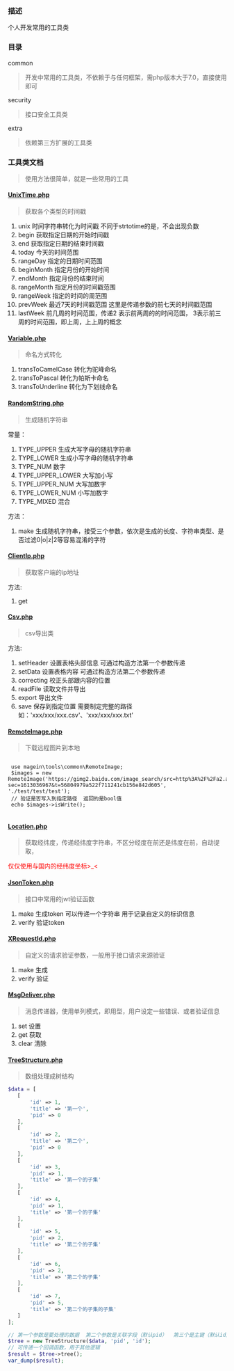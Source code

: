### 描述

  个人开发常用的工具类
  
### 目录

 common
 
 > 开发中常用的工具类，不依赖于与任何框架，需php版本大于7.0，直接使用即可
 
 security
 
 >  接口安全工具类
 
 extra
 
 > 依赖第三方扩展的工具类
 
### 工具类文档 

 > 使用方法很简单，就是一些常用的工具
 
#### [UnixTime.php](https://github.com/Magein/tools/blob/master/src/common/UnixTime.php) 

 > 获取各个类型的时间戳
  
 1. unix 时间字符串转化为时间戳  不同于strtotime的是，不会出现负数
 2. begin 获取指定日期的开始时间戳
 3. end  获取指定日期的结束时间戳
 4. today 今天的时间范围
 5. rangeDay   指定的日期时间范围
 6. beginMonth 指定月份的开始时间
 7. endMonth   指定月份的结束时间
 8. rangeMonth 指定月份的时间戳范围
 9. rangeWeek 指定的时间的周范围
 10. prevWeek 最近7天的时间戳范围  这里是传递参数的前七天的时间戳范围
 11. lastWeek 前几周的时间范围，传递2 表示前两周的的时间范围， 3表示前三周的时间范围，即上周，上上周的概念
 
#### [Variable.php](https://github.com/Magein/tools/blob/master/src/common/Variable.php)

 > 命名方式转化
 
 1. transToCamelCase 转化为驼峰命名
 2. transToPascal   转化为帕斯卡命名
 3. transToUnderline 转化为下划线命名
 
 
#### [RandomString.php](https://github.com/Magein/tools/blob/master/src/common/RandomString.php)

 >生成随机字符串 
 
 常量：
 1. TYPE_UPPER 生成大写字母的随机字符串
 2. TYPE_LOWER 生成小写字母的随机字符串
 3. TYPE_NUM 数字
 4. TYPE_UPPER_LOWER 大写加小写
 5. TYPE_UPPER_NUM 大写加数字
 6. TYPE_LOWER_NUM 小写加数字
 7. TYPE_MIXED 混合
 
 方法：
 
 1. make 生成随机字符串，接受三个参数，依次是生成的长度、字符串类型、是否过滤0|o|z|2等容易混淆的字符


#### [ClientIp.php](https://github.com/Magein/tools/blob/master/src/common/ClientIp.php)

 > 获取客户端的ip地址
 
 方法:
 
 1. get
 
#### [Csv.php](https://github.com/Magein/tools/blob/master/src/common/Csv.php)

 > csv导出类
 
 方法:
 1. setHeader  设置表格头部信息  可通过构造方法第一个参数传递
 2. setData    设置表格内容      可通过构造方法第二个参数传递
 3. correcting 校正头部跟内容的位置
 4. readFile  读取文件并导出
 5. export    导出文件
 6. save      保存到指定位置 需要制定完整的路径  如：'xxx/xxx/xxx.csv'、'xxx/xxx/xxx.txt'
 
#### [RemoteImage.php](https://github.com/Magein/tools/blob/master/src/common/RemoteImage.php)

 > 下载远程图片到本地
 
  ```
   
   use magein\tools\common\RemoteImage;
   $images = new RemoteImage('https://gimg2.baidu.com/image_search/src=http%3A%2F%2Fa2.att.hudong.com%2F27%2F81%2F01200000194677136358818023076.jpg&refer=http%3A%2F%2Fa2.att.hudong.com&app=2002&size=f9999,10000&q=a80&n=0&g=0n&fmt=jpeg?sec=1613036967&t=56804979a522f711241cb156e842d605', './test/test/test');
   // 验证是否写入到指定路径  返回的是bool值
   echo $images->isWrite();
   
  ```
  
#### [Location.php](https://github.com/Magein/tools/blob/master/src/common/Location.php)

 > 获取经纬度，传递经纬度字符串，不区分经度在前还是纬度在前，自动提取，
 
 <font color="red">仅仅使用与国内的经纬度坐标>_< </font> 
 
####  [JsonToken.php](https://github.com/Magein/tools/blob/master/src/security/JsonToken.php)

 > 接口中常用的jwt验证函数
 
 1. make 生成token  可以传递一个字符串 用于记录自定义的标识信息
 2. verify 验证token
 
#### [XRequestId.php](https://github.com/Magein/tools/blob/master/src/security/XRequestId.php)

 > 自定义的请求验证参数，一般用于接口请求来源验证
 
 1. make 生成
 2. verify 验证
 
#### [MsgDeliver.php](https://github.com/Magein/tools/blob/master/src/security/MsgDeliver.php)

 > 消息传递器，使用单列模式，即用型，用户设定一些错误、或者验证信息
 
 1. set 设置
 2. get 获取
 3. clear 清除 
 
#### [TreeStructure.php](https://github.com/Magein/tools/blob/master/src/security/TreeStructure.php)

 > 数组处理成树结构
 
 ```php
$data = [
    [
        'id' => 1,
        'title' => '第一个',
        'pid' => 0
    ],
    [
        'id' => 2,
        'title' => '第二个',
        'pid' => 0
    ],
    [
        'id' => 3,
        'pid' => 1,
        'title' => '第一个的子集'
    ],
    [
        'id' => 4,
        'pid' => 1,
        'title' => '第一个的子集'
    ],
    [
        'id' => 5,
        'pid' => 2,
        'title' => '第二个的子集'
    ],
    [
        'id' => 6,
        'pid' => 2,
        'title' => '第二个的子集'
    ],
    [
        'id' => 7,
        'pid' => 5,
        'title' => '第二个的子集的子集'
    ]
];

// 第一个参数是要处理的数据  第二个参数是关联字段（默认pid）  第三个是主键（默认id）
$tree = new TreeStructure($data, 'pid', 'id');
// 可传递一个回调函数，用于其他逻辑
$result = $tree->tree();
var_dump($result);
```
 
 
 